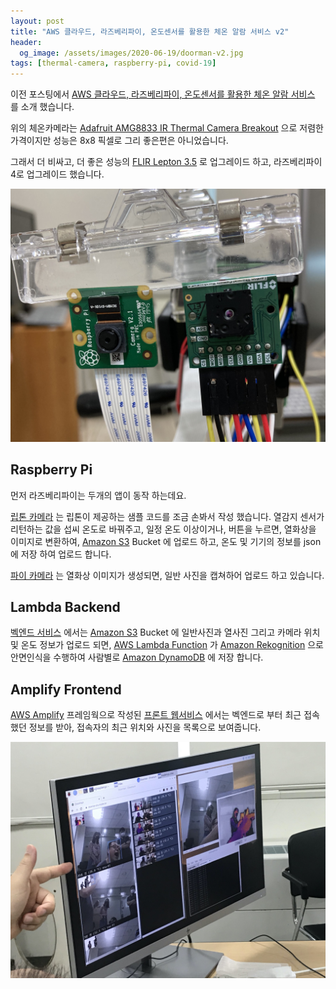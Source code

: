 ```yaml
---
layout: post
title: "AWS 클라우드, 라즈베리파이, 온도센서를 활용한 체온 알람 서비스 v2"
header:
  og_image: /assets/images/2020-06-19/doorman-v2.jpg
tags: [thermal-camera, raspberry-pi, covid-19]
---
```


이전 포스팅에서 [AWS 클라우드, 라즈베리파이, 온도센서를 활용한 체온 알람 서비스](https://nalbam.github.io/2020/02/28/body-temperature-alarm-ko.html) 를 소개 했습니다.

위의 체온카메라는 [Adafruit AMG8833 IR Thermal Camera Breakout](https://www.adafruit.com/product/3538) 으로 저렴한 가격이지만 성능은 8x8 픽셀로 그리 좋은편은 아니었습니다.

그래서 더 비싸고, 더 좋은 성능의 [FLIR Lepton 3.5](https://groupgets.com/manufacturers/flir/products/lepton-3-5) 로 업그레이드 하고, 라즈베리파이 4로 업그레이드 했습니다.

![doorman](/assets/images/2020-06-19/doorman-v2.jpg)

## Raspberry Pi

먼저 라즈베리파이는 두개의 앱이 동작 하는데요.

[립톤 카메라](https://github.com/nalbam/LeptonModule) 는 립톤이 제공하는 샘플 코드를 조금 손봐서 작성 했습니다. 열감지 센서가 리턴하는 값을 섭씨 온도로 바꿔주고, 일정 온도 이상이거나, 버튼을 누르면, 열화상을 이미지로 변환하여, [Amazon S3](https://aws.amazon.com/ko/s3/) Bucket 에 업로드 하고, 온도 및 기기의 정보를 json에 저장 하여 업로드 합니다.

[파이 카메라](https://github.com/nalbam/rpi-doorman) 는 열화상 이미지가 생성되면, 일반 사진을 캡쳐하어 업로드 하고 있습니다.

## Lambda Backend

[벡엔드 서비스](https://github.com/nalbam/deeplens-doorman-backend) 에서는 [Amazon S3](https://aws.amazon.com/ko/s3/) Bucket 에 일반사진과 열사진 그리고 카메라 위치 및 온도 정보가 업로드 되면, [AWS Lambda Function](https://aws.amazon.com/ko/lambda/) 가 [Amazon Rekognition](https://aws.amazon.com/ko/rekognition/) 으로 안면인식을 수행하여 사람별로 [Amazon DynamoDB](https://aws.amazon.com/ko/dynamodb/) 에 저장 합니다.

## Amplify Frontend

[AWS Amplify](https://aws.amazon.com/ko/amplify/) 프레임웍으로 작성된 [프론트 웹서비스](https://github.com/nalbam/doorman) 에서는 벡엔드로 부터 최근 접속했던 정보를 받아, 접속자의 최근 위치와 사진을 목록으로 보여줍니다.

![frontend](/assets/images/2020-06-19/frontend.jpg)
